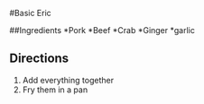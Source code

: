 #Basic Eric

##Ingredients
*Pork
*Beef
*Crab
*Ginger
*garlic

## Directions
1.  Add everything together
2.  Fry them in a pan
